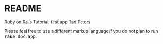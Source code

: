 # README

Ruby on Rails Tutorial; first app
Tad Peters


Please feel free to use a different markup language if you do not plan to run
<tt>rake doc:app</tt>.
